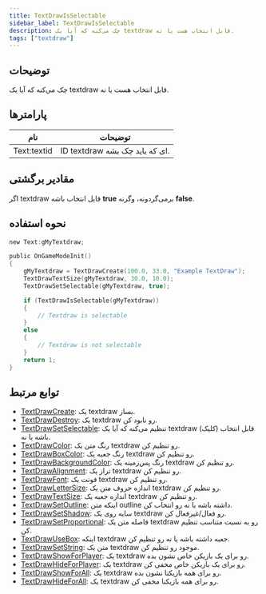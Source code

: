 ```yaml
---
title: TextDrawIsSelectable
sidebar_label: TextDrawIsSelectable
description: چک می‌کنه که آیا یک textdraw قابل انتخاب هست یا نه.
tags: ["textdraw"]
---
```


<VersionWarn version='omp v1.1.0.2612' />

## توضیحات

چک می‌کنه که آیا یک textdraw قابل انتخاب هست یا نه.

## پارامترها

| نام         | توضیحات                      |
| ----------- | ---------------------------- |
| Text:textid | ID textdraw ای که باید چک بشه. |

## مقادیر برگشتی

اگر textdraw قابل انتخاب باشه **true** برمی‌گردونه، وگرنه **false**.

## نحوه استفاده

```c
new Text:gMyTextdraw;

public OnGameModeInit()
{
    gMyTextdraw = TextDrawCreate(100.0, 33.0, "Example TextDraw");
    TextDrawTextSize(gMyTextdraw, 30.0, 10.0);
    TextDrawSetSelectable(gMyTextdraw, true);

    if (TextDrawIsSelectable(gMyTextdraw))
    {
        // Textdraw is selectable
    }
    else
    {
        // Textdraw is not selectable
    }
    return 1;
}
```

## توابع مرتبط

- [TextDrawCreate](TextDrawCreate): یک textdraw بساز.
- [TextDrawDestroy](TextDrawDestroy): یک textdraw رو نابود کن.
- [TextDrawSetSelectable](TextDrawSetSelectable): تنظیم می‌کنه که آیا یک textdraw قابل انتخاب (کلیک) باشه یا نه.
- [TextDrawColor](TextDrawColor): رنگ متن یک textdraw رو تنظیم کن.
- [TextDrawBoxColor](TextDrawBoxColor): رنگ جعبه یک textdraw رو تنظیم کن.
- [TextDrawBackgroundColor](TextDrawBackgroundColor): رنگ پس‌زمینه یک textdraw رو تنظیم کن.
- [TextDrawAlignment](TextDrawAlignment): تراز یک textdraw رو تنظیم کن.
- [TextDrawFont](TextDrawFont): فونت یک textdraw رو تنظیم کن.
- [TextDrawLetterSize](TextDrawLetterSize): اندازه حروف متن یک textdraw رو تنظیم کن.
- [TextDrawTextSize](TextDrawTextSize): اندازه جعبه یک textdraw رو تنظیم کن.
- [TextDrawSetOutline](TextDrawSetOutline): اینکه متن outline داشته باشه یا نه رو انتخاب کن.
- [TextDrawSetShadow](TextDrawSetShadow): سایه روی یک textdraw رو فعال/غیرفعال کن.
- [TextDrawSetProportional](TextDrawSetProportional): فاصله متن یک textdraw رو به نسبت متناسب تنظیم کن.
- [TextDrawUseBox](TextDrawUseBox): اینکه textdraw جعبه داشته باشه یا نه رو تنظیم کن.
- [TextDrawSetString](TextDrawSetString): متن یک textdraw موجود رو تنظیم کن.
- [TextDrawShowForPlayer](TextDrawShowForPlayer): یک textdraw رو برای یک بازیکن خاص نشون بده.
- [TextDrawHideForPlayer](TextDrawHideForPlayer): یک textdraw رو برای یک بازیکن خاص مخفی کن.
- [TextDrawShowForAll](TextDrawShowForAll): یک textdraw رو برای همه بازیکنا نشون بده.
- [TextDrawHideForAll](TextDrawHideForAll): یک textdraw رو برای همه بازیکنا مخفی کن.
